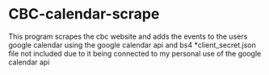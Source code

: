 # CBC-calendar-scrape
This program scrapes the cbc website and adds the events to the users google calendar using the google calendar api and bs4
*client_secret.json file not included due to it being connected to my personal use of the google calendar api
